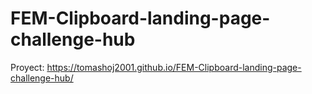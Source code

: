 # FEM-Clipboard-landing-page-challenge-hub

Proyect: https://tomashoj2001.github.io/FEM-Clipboard-landing-page-challenge-hub/
